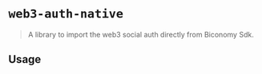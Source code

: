 # `web3-auth-native`

> A library to import the web3 social auth directly from Biconomy Sdk.

## Usage

```ts

```
